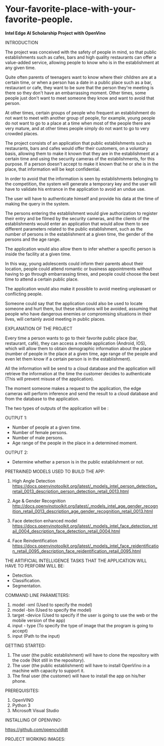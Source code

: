 # Your-favorite-place-with-your-favorite-people.
<strong>Intel Edge AI Scholarship Project witih OpenVino</strong>

INTRODUCTION

The project was conceived with the safety of people in mind, so that public establishments such as cafes, bars and high quality restaurants can offer a value-added service, allowing people to know who is in the establishment at any given time.

Quite often parents of teenagers want to know where their children are at a certain time, or when a person has a date in a public place such as a bar, restaurant or cafe, they want to be sure that the person they're meeting is there so they don't have an embarrassing moment.  Other times, some people just don't want to meet someone they know and want to avoid that person.

At other times, certain groups of people who frequent an establishment do not want to meet with another group of people, for example, young people do not want to go to a place at a time when most of the people there are very mature, and at other times people simply do not want to go to very crowded places.

The project consists of an application that public establishments such as restaurants, bars and cafes would offer their customers, on a voluntary basis, allowing them to make it known that they are in the establishment at a certain time and using the security cameras of the establishments, for this purpose.  If a person doesn't accept to make it known that he or she is in the place, that information will be kept confidential.

In order to avoid that the information is seen by establishments belonging to the competition, the system will generate a temporary key and the user will have to validate his entrance in the application to avoid an undue use.  

The user will have to authenticate himself and provide his data at the time of making the query in the system.

The persons entering the establishment would give authorization to register their entry and be filmed by the security cameras, and the clients of the establishments would enter an application that would allow them to see different parameters related to the public establishment, such as the number of persons in the establishment at a given time, the gender of the persons and the age range.

The application would also allow them to infer whether a specific person is inside the facility at a given time.

In this way, young adolescents could inform their parents about their location, people could attend romantic or business appointments without having to go through embarrassing times, and people could choose the best time to attend a certain public place.  

The application would also make it possible to avoid meeting unpleasant or conflicting people.

Someone could say that the application could also be used to locate someone and hurt them, but these situations will be avoided, assuming that people who have dangerous enemies or compromising situations in their lives, will certainly avoid meeting in public places.

EXPLANATION OF THE PROJECT

Every time a person wants to go to their favorite public place (bar, restaurant, café), they can access a mobile application (Android, IOS), which will allow them to obtain demographic information about the place (number of people in the place at a given time, age range of the people and even let them know if a certain person is in the establishment).

All the information will be send to a cloud database and the application will retrieve the information at the time the customer decides to authenticate (This will prevent misuse of the application).

The moment someone makes a request to the application, the edge cameras will perform inference and send the result to a cloud database and from the database to the application.

The two types of outputs of the application will be :

OUTPUT 1:
- Number of people at a given time.
- Number of female persons.
- Number of male persons.
- Age range of the people in the place in a determined moment.

OUTPUT 2:
- Determine whether a person is in the public establishment or not.

PRETRAINED MODELS USED TO BUILD THE APP:

1) High Angle Detection 
https://docs.openvinotoolkit.org/latest/_models_intel_person_detection_retail_0013_description_person_detection_retail_0013.html

2) Age & Gender Recognition
http://docs.openvinotoolkit.org/latest/_models_intel_age_gender_recognition_retail_0013_description_age_gender_recognition_retail_0013.html

3) Face detection enhanced model
https://docs.openvinotoolkit.org/latest/_models_intel_face_detection_retail_0004_description_face_detection_retail_0004.html

4) Face Reindentification
https://docs.openvinotoolkit.org/latest/_models_intel_face_reidentification_retail_0095_description_face_reidentification_retail_0095.html

THE ARTIFICIAL INTELLIGENCE TASKS THAT THE APPLICATION WILL HAVE TO PERFORM WILL BE: 
- Detection.
- Classification.
- Segmentation.

COMMAND LINE PARAMETERS:
1) model -xml (Used to specify the model)
2) model -bin (Used to specify the model)
3) target -device (Used to specify if the user is going to use the web or the mobile version of the app)
4) input - type (To specify the type of image that the program is going to accept)
5) input (Path to the input)

GETTING STARTED:

1) The user (the public establishment) will have to clone the repository with the code (Not still in the repository).
2) The user (the public establishment) will have to install OpenVino in a machine with capacity to support it.
3) The final user (the customer) will have to install the app on his/her phone.

PREREQUISITES:

1) OpenVINO
2) Python 3
3) Microsoft Visual Studio

INSTALLING OF OPENVINO:

https://github.com/opencv/dldt

PROJECT WORKING IMAGES:

